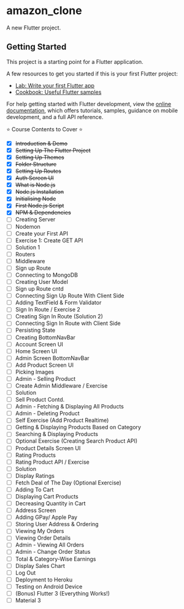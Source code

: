 # amazon_clone

A new Flutter project.

## Getting Started

This project is a starting point for a Flutter application.

A few resources to get you started if this is your first Flutter project:

- [Lab: Write your first Flutter app](https://docs.flutter.dev/get-started/codelab)
- [Cookbook: Useful Flutter samples](https://docs.flutter.dev/cookbook)

For help getting started with Flutter development, view the
[online documentation](https://docs.flutter.dev/), which offers tutorials,
samples, guidance on mobile development, and a full API reference.

⭐️ Course Contents to Cover ⭐️

- [x] ~~Introduction & Demo~~
- [x] ~~Setting Up The Flutter Project~~
- [x] ~~Setting Up Themes~~
- [x] ~~Folder Structure~~
- [x] ~~Setting Up Routes~~
- [x] ~~Auth Screen UI~~
- [x] ~~What is Node.js~~
- [x] ~~Node.js Installation~~
- [x] ~~Initialising Node~~
- [x] ~~First Node.js Script~~
- [x] ~~NPM & Dependencies~~
- [ ] Creating Server
- [ ] Nodemon
- [ ] Create your First API
- [ ] Exercise 1: Create GET API
- [ ] Solution 1
- [ ] Routers
- [ ] Middleware
- [ ] Sign up Route
- [ ] Connecting to MongoDB
- [ ] Creating User Model
- [ ] Sign up Route cntd
- [ ] Connecting Sign Up Route With Client Side
- [ ] Adding TextField & Form Validator
- [ ] Sign In Route / Exercise 2
- [ ] Creating Sign In Route (Solution 2)
- [ ] Connecting Sign In Route with Client Side
- [ ] Persisting State
- [ ] Creating BottomNavBar
- [ ] Account Screen UI
- [ ] Home Screen UI
- [ ] Admin Screen BottomNavBar
- [ ] Add Product Screen UI
- [ ] Picking Images
- [ ] Admin - Selling Product
- [ ] Create Admin Middleware / Exercise
- [ ] Solution
- [ ] Sell Product Contd.
- [ ] Admin - Fetching & Displaying All Products
- [ ] Admin - Deleting Product
- [ ] Self Exercise (Add Product Realtime)
- [ ] Getting & Displaying Products Based on Category
- [ ] Searching & Displaying Products
- [ ] Optional Exercise (Creating Search Product API)
- [ ] Product Details Screen UI
- [ ] Rating Products
- [ ] Rating Product API / Exercise
- [ ] Solution
- [ ] Display Ratings
- [ ] Fetch Deal of The Day (Optional Exercise)
- [ ] Adding To Cart
- [ ] Displaying Cart Products
- [ ] Decreasing Quantity in Cart
- [ ] Address Screen
- [ ] Adding GPay/ Apple Pay
- [ ] Storing User Address & Ordering
- [ ] Viewing My Orders
- [ ] Viewing Order Details
- [ ] Admin - Viewing All Orders
- [ ] Admin - Change Order Status
- [ ] Total & Category-Wise Earnings
- [ ] Display Sales Chart
- [ ] Log Out
- [ ] Deployment to Heroku
- [ ] Testing on Android Device
- [ ] (Bonus) Flutter 3 (Everything Works!)
- [ ] Material 3
